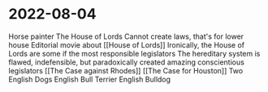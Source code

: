 # 2022-08-04
Horse painter
The House of Lords
Cannot create laws, that's for lower house
Editorial movie about [[House of Lords]]
Ironically, the House of Lords are some if the most responsible legislators
The hereditary system is flawed, indefensible, but paradoxically created amazing conscientious legislators
[[The Case against Rhodes]]
[[The Case for Houston]]
Two English Dogs
English Bull Terrier
English Bulldog